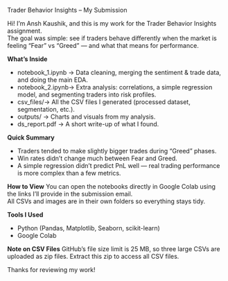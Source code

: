 
Trader Behavior Insights – My Submission

Hi! I’m Ansh Kaushik, and this is my work for the Trader Behavior Insights assignment.  
The goal was simple: see if traders behave differently when the market is feeling “Fear” vs “Greed” — and what that means for performance.

**What’s Inside**
- notebook_1.ipynb → Data cleaning, merging the sentiment & trade data, and doing the main EDA.
- notebook_2.ipynb→ Extra analysis: correlations, a simple regression model, and segmenting traders into risk profiles.
- csv_files/→ All the CSV files I generated (processed dataset, segmentation, etc.).
- outputs/ → Charts and visuals from my analysis.
- ds_report.pdf → A short write-up of what I found.

**Quick Summary**
- Traders tended to make slightly bigger trades during “Greed” phases.
- Win rates didn’t change much between Fear and Greed.
- A simple regression didn’t predict PnL well — real trading performance is more complex than a few metrics.

**How to View**
You can open the notebooks directly in Google Colab using the links I’ll provide in the submission email.  
All CSVs and images are in their own folders so everything stays tidy.

**Tools I Used**
- Python (Pandas, Matplotlib, Seaborn, scikit-learn)
- Google Colab

  
**Note on CSV Files**
GitHub’s file size limit is 25 MB, so three large CSVs are uploaded as zip files.
Extract this zip to access all CSV files.


Thanks for reviewing my work!



